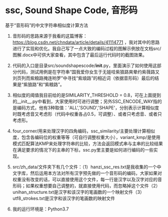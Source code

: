 # ssc, Sound Shape Code, 音形码
基于“音形码”的中文字符串相似度计算方法

1. 音形码的思路来源于我看的这篇博客：https://blog.csdn.net/chndata/article/details/41114771 ，我对其中的思路进行了实现和优化。我自己写了一点大致的编码过程的图解示例放在文档src/图解.docx中可供大家查看，其中包含了最后运行代码时的截图效果。

2. 代码的入口是目录src/soundshapescode/__init__.py，里面演示了如何使用这部分代码，测试用例是在字符串“国我爱你女生于无娃哇紫狼路爽晕约紫薇路又刘页列而紫粮路掩连哟罗”中寻找“紫琅路”的相近词（依据音形码）最后的结果是“紫狼路”和“紫粮路”。

3. 相似度的阈值我目前给的是SIMILARITY_THRESHOLD = 0.8，可在上面提到的__init__.py中看到，大家使用时可进行调整；另外SSC_ENCODE_WAY指的是编码方式，他有3种取值：'ALL','SOUND','SHAPE'，分别表示计算相似度时既考虑音又考虑形（代码中权重各占0.5，可调整）、或者只考虑音、或者只考虑形。

4. four_corner/用来处理汉字的四角编码，ssc_similarity/主要处理计算相似度，包含各编码位的权重等等（可自行调整权重大小），variant_kmp/是使用模式匹配算法KMP来处理字符串的比较，方法会返回模式串与主串的比较结果在满足要求的情况下的主串的下标，ssc.py里主要是如何进行编码的一些实现。

5. src/zh_data/文件夹下有几个文件：（1）hanzi_ssc_res.txt是我收集的一个中文字库，然后运用本方法对所有汉字预先做的一个音形码的编码，大家如果对权重没有改变的话，可以直接使用这个文件，每一行是汉字以及汉字对应的音形码；如果权重想要自己调整的，就直接使用代码，而忽略掉这个文件（2）unihan_structure.txt是汉字和该汉字的笔画数的一个映射文件（3）utf8_strokes.txt是汉字和该汉字的笔画数的映射文件

6. 我的运行环境是：Python3.7
